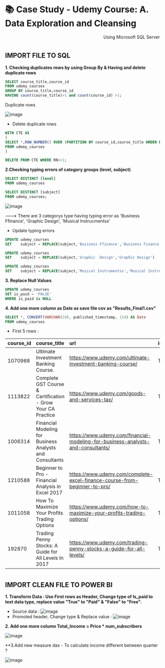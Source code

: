 # 📚 Case Study - Udemy Course: A. Data Exploration and Cleansing

<p align="right"> Using Microsoft SQL Server </p>

#

## IMPORT FILE TO SQL
**1. Checking duplicates rows by using Group By & Having and delete duplicate rows**

```sql
SELECT course_title,course_id
FROM udemy_courses
GROUP BY course_title,course_id
HAVING count(course_title)>1 and count(course_id) >1;

```

Duplicate rows

![image](https://user-images.githubusercontent.com/101379141/201276610-6d286d82-522e-4f02-af28-ba55af6e56d6.png)


- Delete duplicate rows
```sql
WITH CTE AS
(
SELECT *,ROW_NUMBER() OVER (PARTITION BY course_id,course_title ORDER BY course_id,course_title) AS RN
FROM udemy_courses
)

DELETE FROM CTE WHERE RN<>1;
```


**2.Checking typing errors of category groups (level, subject)**

```sql
SELECT DISTINCT [level]
FROM udemy_courses

SELECT DISTINCT [subject]
FROM udemy_courses;
 ```

![image](https://user-images.githubusercontent.com/101379141/201277058-613022ad-e948-484d-ba80-32e5592e706a.png)

---> There are 3 categorys type having typing error as 'Business Ffinance', 'Graphic  Design', 'Musical Instrucmentss'

- Update typing errors 
```sql
UPDATE udemy_courses
SET    subject = REPLACE(subject,'Business Ffinance','Business Finance')

UPDATE udemy_courses
SET    subject = REPLACE(subject,'Graphic  Design','Graphic Design')

UPDATE udemy_courses
SET    subject = REPLACE(subject,'Musical Instrumentss','Musical Instruments')

```

**3. Replace Null Values**

```sql
UPDATE udemy_courses
SET is_paid = 'FALSE'
WHERE is_paid is NULL
```

**4. Add one more column as Date as save file csv as "Results_Final1.csv"**


 ```sql
SELECT *, CONVERT(VARCHAR(10), published_timestamp, 114) AS Date
FROM udemy_courses
```

- First 5 rows :

|course_id|course_title|url|is_paid|price|num_subscribers|num_reviews|num_lectures|level|content_duration|published_timestamp|subject|Date|
|:----|:-----|:----|:----|:----|:----|:----|:----|:----|:----|:----|:----|:----|
1070968|Ultimate Investment Banking Course.|https://www.udemy.com/ultimate-investment-banking-course/|TRUE|200|2147|23|51|All Levels|1.5|1/19/2017 3:58|Business Finance|1/18/2017|
1113822|Complete GST Course & Certification - Grow Your CA Practice|https://www.udemy.com/goods-and-services-tax/|TRUE|75|2792|923|274|All Levels|39|3/9/2017 23:34|Business Finance|3/9/2017|
1006314|Financial Modeling for Business Analysts and Consultants|https://www.udemy.com/financial-modeling-for-business-analysts-and-consultants/|TRUE|45|2174|74|51|Intermediate Level|2.5|12/20/2016 2:26|Business Finance|12/20/2016|
1210588|Beginner to Pro - Financial Analysis in Excel 2017|https://www.udemy.com/complete-excel-finance-course-from-beginner-to-pro/|TRUE|95|2451|11|36|All Levels|3|5/31/2017 3:07|Business Finance|5/31/2017|
1011058|How To Maximize Your Profits Trading Options|https://www.udemy.com/how-to-maximize-your-profits-trading-options/|TRUE|200|1276|45|26|Intermediate Level|2|12/13/2016 21:57|Business Finance|12/13/2016|
192870|Trading Penny Stocks: A Guide for All Levels In 2017|https://www.udemy.com/trading-penny-stocks-a-guide-for-all-levels/|TRUE|150|9221|138|25|All Levels|3|5/2/2014 22:13|Business Finance|5/2/2014|

#

## IMPORT CLEAN FILE TO POWER BI

**1. Transform Data : Use First rows as Header, Change type of Is_paid to text data type, replace value "True" to "Paid" & "False" to "Free".**

- Source data :
![image](https://user-images.githubusercontent.com/101379141/201279990-9ab7a9e7-0778-4100-bf33-b6172a6e2469.png)
- Promoted header, Change type & Replace value :
![image](https://user-images.githubusercontent.com/101379141/201280411-0f628efc-9e26-4cf0-bb4c-9bb21189766a.png)

**2. Add one more column Total_Income = Price * num_subscribers**

![image](https://user-images.githubusercontent.com/101379141/201280736-17888348-4bca-4cfd-8438-0527b208ff9a.png)

**3.Add new measure dax - To calculate income different between quarter ?

![image](https://user-images.githubusercontent.com/101379141/201280844-907938f2-f60d-4056-90be-56bc141438c9.png)

